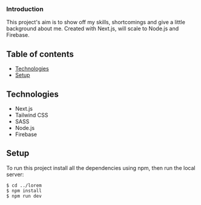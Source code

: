 ### Introduction

This project's aim is to show off my skills, shortcomings and give a little background about me.
Created with Next.js, will scale to Node.js and Firebase.

## Table of contents
- [Technologies](#technologies)
- [Setup](#setup)

## Technologies
- Next.js
- Tailwind CSS
- SASS
- Node.js 
- Firebase

## Setup
To run this project install all the dependencies using npm, then run the local server:

```
$ cd ../lorem
$ npm install
$ npm run dev

```